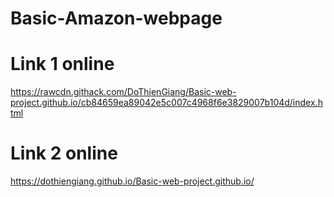 # Basic-Amazon-webpage
# Link 1 online 
https://rawcdn.githack.com/DoThienGiang/Basic-web-project.github.io/cb84659ea89042e5c007c4968f6e3829007b104d/index.html
# Link 2 online 
https://dothiengiang.github.io/Basic-web-project.github.io/
